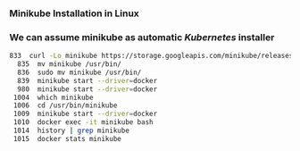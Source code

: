 ### Minikube Installation in Linux
### We can assume minikube as automatic ***Kubernetes*** installer
```bash
833  curl -Lo minikube https://storage.googleapis.com/minikube/releases/latest/minikube-linux-amd64
  835  mv minikube /usr/bin/
  836  sudo mv minikube /usr/bin/
  839  minikube start --driver=docker
  980  minikube start --driver=docker
 1004  which minikube
 1006  cd /usr/bin/minikube
 1009  minikube start --driver=docker
 1010  docker exec -it minikube bash
 1014  history | grep minikube
 1015  docker stats minikube
 ```
